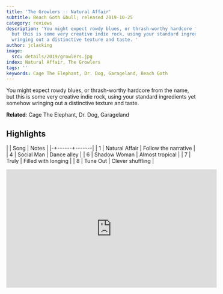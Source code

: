```yaml
---
title: 'The Growlers :: Natural Affair'
subtitle: Beach Goth &bull; released 2019-10-25
category: reviews
description: 'You might expect rowdy blues, or thrash-worthy hardcore from the name,
  but this is some very creative indie rock, using your standard ingredients yet somehow
  wringing out a distinctive texture and taste. '
author: jclacking
image:
  src: details/2019/growlers.jpg
index: Natural Affair, The Growlers
tags: ''
keywords: Cage The Elephant, Dr. Dog, Garageland, Beach Goth
---
```

You might expect rowdy blues, or thrash-worthy hardcore from the name, but this is some very creative indie rock, using your standard ingredients yet somehow wringing out a distinctive texture and taste. <!--more-->

**Related**: Cage The Elephant, Dr. Dog, Garageland

## Highlights

| | Song | Notes |
|-+------+-------|
| 1 | Natural Affair | Follow the narrative |
| 4 | Social Man | Dance alley |
| 6 | Shadow Woman | Almost tropical |
| 7 | Truly | Filled with longing |
| 8 | Tune Out | Clever shuffling |

<div class="tlo-detail-video"><iframe width="560" height="315" src="https://www.youtube.com/embed/H4NoyUUwGUM" frameborder="0" allow="autoplay; encrypted-media" allowfullscreen></iframe></div>

